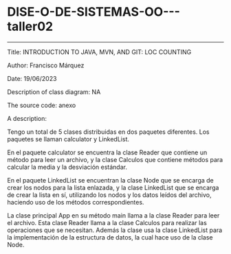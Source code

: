# DISE-O-DE-SISTEMAS-OO---taller02

***


Title: INTRODUCTION TO JAVA, MVN, AND GIT: LOC COUNTING

Author: Francisco Márquez

Date: 19/06/2023

Description of class diagram: NA

The source code: anexo

A description: 

Tengo un total de 5 clases distribuidas en dos paquetes diferentes. Los paquetes se llaman calculator y LinkedList.

En el paquete calculator se encuentra la clase Reader que contiene un método para leer un archivo, y la clase Calculos que contiene métodos para calcular la media y la desviación estándar.

En el paquete LinkedList se encuentran la clase Node que se encarga de crear los nodos para la lista enlazada, y la clase LinkedList que se encarga de crear la lista en sí, utilizando los nodos y los datos leídos del archivo, haciendo uso de los métodos correspondientes.

La clase principal App en su método main llama a la clase Reader para leer el archivo. Esta clase Reader llama a la clase Calculos para realizar las operaciones que se necesitan. Además la clase  usa la clase LinkedList para la implementación de la estructura de datos, la cual hace uso de la clase Node.
